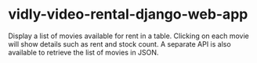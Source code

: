 # vidly-video-rental-django-web-app
Display a list of movies available for rent in a table. Clicking on each movie will show details such as rent and stock count. A separate API is also available to retrieve the list of movies in JSON.
